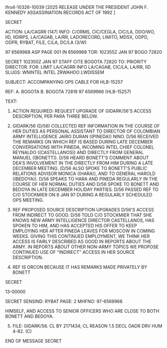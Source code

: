 Ifro4-10326-10039 [2025 RELEASE UNDER THE PRESIDENT JOHN F. KENNEDY ASSASSINATION RECORDS ACT OF 1992 ]

SECRET

ACTION: LA/CAGRR (147) INFO: C/ORMS, CIC/CEGLA, CIC/LA, DDO/WO, IID, IIDIRPS, LA/CAGAB, LA/RR, LADORECORD, LIMITO, MDSX, ODPD, ODPR, RYBAT, FILE, C/LA, DC/LA (3/W)

97 6569968 ASP PAGE 001 IN 6569968
TOR: 102355Z JAN 97 BOGO 72820

SECRET 102350Z JAN 97 STAFF
CITE BOGOTA 72820
TO: PRIORITY DIRECTOR.
FOR: LIMIT LA/CAGRR INFO LA/CAGAB, CIC/LA, LA/RR, IID
SLUGS: WNINTEL INTEL ZRWAHOO LWDISSEM

SUBJECT: ACCOMPANYING OPS CABLE FOR HLB-15257

REF: A. BOGOTA
B. BOGOTA 72819 97 6569966 (HLB-15257)

TEXT:

1. ACTION REQUIRED: REQUEST UPGRADE OF GIDARK/56'S ACCESS DESCRIPTION, PER PARA THREE BELOW.

2. GIDARK/56 (D/56) COLLECTED REF INFORMATION IN THE COURSE OF HER DUTIES AS PERSONAL ASSISTANT TO DIRECTOR OF COLOMBIAN ARMY INTELLIGENCE JAIRO DURAN ((PINEDA)) NINO. D/56 RECEIVED THE REMARKS ON WHICH REF IS BASED DURING LATE DECEMBER CONVERSATIONS WITH PINEDA, INCOMING INTEL CHIEF COLONEL REYNALDO ((CASTELLANOS)) AND DIRECTLY FROM GENERAL MANUEL ((BONETT)). D/56 HEARD BONETT'S COMMENT ABOUT DEA'S INVOLVEMENT IN THE <KENNEDY ASSASSINATION> DIRECTLY FROM HIM DURING A LATE DECEMBER MEETING. (D/56 ALSO SPOKE TO BONETT'S PUBLIC RELATIONS ADVISOR MONICA ((HARA)), AND TO GENERAL HAROLD ((BEDOYA)). D/56 SPEAKS TO HARA AND PINEDA REGULARLY IN THE COURSE OF HER NORMAL DUTIES AND D/56 SPOKE TO BONETT AND BEDOYA IN LATE DECEMBER HOLIDAY PARTIES. D/56 PASSED REF TO C/O STOCKMIER ON 8 JAN 97 DURING A REGULARLY SCHEDULED OPS MEETING.

3. REF PROPOSED SOURCE DESCRIPTION UPGRADES D/56'S ACCESS FROM INDIRECT TO GOOD. D/56 TOLD C/O STOCKMIER THAT SHE KNOWS NEW ARMY INTELLIGENCE DIRECTOR CASTELLANOS, HAS SPOKEN TO HIM, AND HAS ACCEPTED HIS OFFER TO KEEP EMPLOYING HER AFTER PINEDA LEAVES FOR MOSCOW IN COMING WEEKS. GIVING THIS CONTINUED EMPLOYMENT, WE THINK HER ACCESS IS FAIRLY DESCRIBED AS GOOD IN REPORTS ABOUT THE ARMY. IN REPORTS ABOUT OTHER NON-ARMY TOPICS WE PROPOSE CONTINUED USE OF "INDIRECT" ACCESS IN HER SOURCE DESCRIPTION.

4. REF IS ORCON BECAUSE IT HAS REMARKS MADE PRIVATELY BY BONETT

SECRET

13-00000

SECRET
SENSIND: RYBAT PAGE: 2
MHFNO: 97-6569968

HIMSELF, AND ACCESS TO SENIOR OFFICERS WHO ARE CLOSE TO BOTH BONETT AND BEDOYA.

5. FILE: GIDARK/56. CL BY 2171434; CL REASON 1.5
DECL OADR DRV HUM 4-82. (C)

END OF MESSAGE
SECRET
